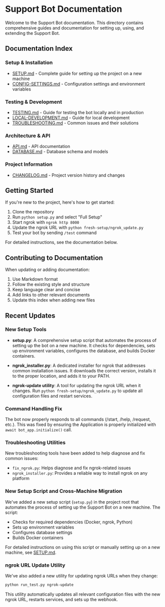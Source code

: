# Support Bot Documentation

Welcome to the Support Bot documentation. This directory contains comprehensive guides and documentation for setting up, using, and extending the Support Bot.

## Documentation Index

### Setup & Installation

- [SETUP.md](SETUP.md) - Complete guide for setting up the project on a new machine
- [CONFIG-SETTINGS.md](CONFIG-SETTINGS.md) - Configuration settings and environment variables

### Testing & Development

- [TESTING.md](TESTING.md) - Guide for testing the bot locally and in production
- [LOCAL-DEVELOPMENT.md](LOCAL-DEVELOPMENT.md) - Guide for local development
- [TROUBLESHOOTING.md](TROUBLESHOOTING.md) - Common issues and their solutions

### Architecture & API

- [API.md](API.md) - API documentation
- [DATABASE.md](DATABASE.md) - Database schema and models

### Project Information

- [CHANGELOG.md](CHANGELOG.md) - Project version history and changes

## Getting Started

If you're new to the project, here's how to get started:

1. Clone the repository
2. Run `python setup.py` and select "Full Setup"
3. Start ngrok with `ngrok http 8000`
4. Update the ngrok URL with `python fresh-setup/ngrok_update.py`
5. Test your bot by sending `/test` command

For detailed instructions, see the documentation below.

## Contributing to Documentation

When updating or adding documentation:

1. Use Markdown format
2. Follow the existing style and structure
3. Keep language clear and concise
4. Add links to other relevant documents
5. Update this index when adding new files 

## Recent Updates

### New Setup Tools
- **setup.py**: A comprehensive setup script that automates the process of setting up the bot on a new machine. It checks for dependencies, sets up environment variables, configures the database, and builds Docker containers.

- **ngrok_installer.py**: A dedicated installer for ngrok that addresses common installation issues. It downloads the correct version, installs it to the proper location, and adds it to your PATH.

- **ngrok-update utility**: A tool for updating the ngrok URL when it changes. Run `python fresh-setup/ngrok_update.py` to update all configuration files and restart services.

### Command Handling Fix
The bot now properly responds to all commands (/start, /help, /request, etc.). This was fixed by ensuring the Application is properly initialized with `await bot_app.initialize()` call.

### Troubleshooting Utilities
New troubleshooting tools have been added to help diagnose and fix common issues:
- `fix_ngrok.py`: Helps diagnose and fix ngrok-related issues
- `ngrok_installer.py`: Provides a reliable way to install ngrok on any platform

### New Setup Script and Cross-Machine Migration

We've added a new setup script (`setup.py`) in the project root that automates the process of setting up the Support Bot on a new machine. The script:

- Checks for required dependencies (Docker, ngrok, Python)
- Sets up environment variables
- Configures database settings
- Builds Docker containers

For detailed instructions on using this script or manually setting up on a new machine, see [SETUP.md](SETUP.md).

### ngrok URL Update Utility

We've also added a new utility for updating ngrok URLs when they change:

```bash
python run_test.py ngrok-update
```

This utility automatically updates all relevant configuration files with the new ngrok URL, restarts services, and sets up the webhook. 